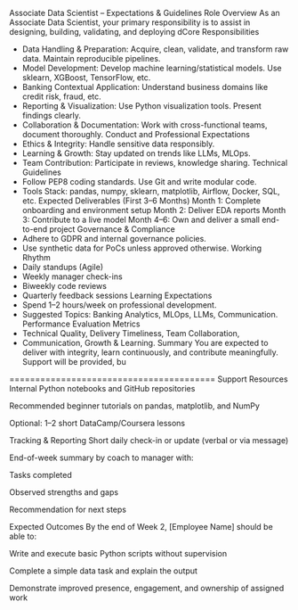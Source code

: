 Associate Data Scientist – Expectations & Guidelines
Role Overview
As an Associate Data Scientist, your primary responsibility is to assist in designing, building, validating, and deploying dCore Responsibilities
- Data Handling & Preparation: Acquire, clean, validate, and transform raw data. Maintain reproducible pipelines.
- Model Development: Develop machine learning/statistical models. Use sklearn, XGBoost, TensorFlow, etc.
- Banking Contextual Application: Understand business domains like credit risk, fraud, etc.
- Reporting & Visualization: Use Python visualization tools. Present findings clearly.
- Collaboration & Documentation: Work with cross-functional teams, document thoroughly.
Conduct and Professional Expectations
- Ethics & Integrity: Handle sensitive data responsibly.
- Learning & Growth: Stay updated on trends like LLMs, MLOps.
- Team Contribution: Participate in reviews, knowledge sharing.
Technical Guidelines
- Follow PEP8 coding standards. Use Git and write modular code.
- Tools Stack: pandas, numpy, sklearn, matplotlib, Airflow, Docker, SQL, etc.
Expected Deliverables (First 3–6 Months)
Month 1: Complete onboarding and environment setup
Month 2: Deliver EDA reports
Month 3: Contribute to a live model
Month 4–6: Own and deliver a small end-to-end project
Governance & Compliance
- Adhere to GDPR and internal governance policies.
- Use synthetic data for PoCs unless approved otherwise.
Working Rhythm
- Daily standups (Agile)
- Weekly manager check-ins
- Biweekly code reviews
- Quarterly feedback sessions
Learning Expectations
- Spend 1–2 hours/week on professional development.
- Suggested Topics: Banking Analytics, MLOps, LLMs, Communication.
Performance Evaluation Metrics
- Technical Quality, Delivery Timeliness, Team Collaboration,
- Communication, Growth & Learning.
Summary
You are expected to deliver with integrity, learn continuously, and contribute meaningfully. Support will be provided, bu

========================================
Support Resources
Internal Python notebooks and GitHub repositories

Recommended beginner tutorials on pandas, matplotlib, and NumPy

Optional: 1–2 short DataCamp/Coursera lessons

Tracking & Reporting
Short daily check-in or update (verbal or via message)

End-of-week summary by coach to manager with:

Tasks completed

Observed strengths and gaps

Recommendation for next steps

Expected Outcomes
By the end of Week 2, [Employee Name] should be able to:

Write and execute basic Python scripts without supervision

Complete a simple data task and explain the output

Demonstrate improved presence, engagement, and ownership of assigned work
